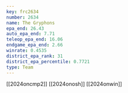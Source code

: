 ```yaml
---
key: frc2634
number: 2634
name: The Gryphons
epa_end: 26.43
auto_epa_end: 7.71
teleop_epa_end: 16.06
endgame_epa_end: 2.66
winrate: 0.4535
district_epa_rank: 31
district_epa_percentile: 0.7721
type: Team
---
```

[[2024oncmp2]]
[[2024onosh]]
[[2024onwin]]
